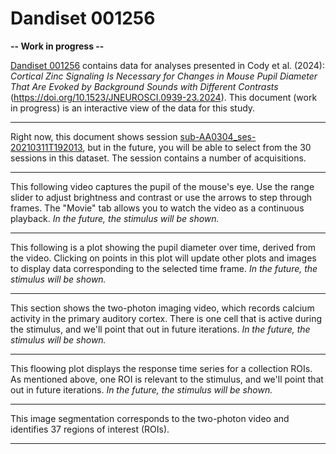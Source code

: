 # Dandiset 001256

**-- Work in progress --**

[Dandiset 001256](https://dandiarchive.org/dandiset/001256/0.241120.2150) contains data for analyses presented in Cody et al. (2024): *Cortical Zinc Signaling Is Necessary for Changes in Mouse Pupil Diameter That Are Evoked by Background Sounds with Different Contrasts* (https://doi.org/10.1523/JNEUROSCI.0939-23.2024). This document (work in progress) is an interactive view of the data for this study.

---

Right now, this document shows session [sub-AA0304_ses-20210311T192013](https://neurosift.app/?p=/nwb&url=https://api.dandiarchive.org/api/assets/ff8b39ad-ff59-4043-9bd1-9fec403cb51b/download/&dandisetId=001256&dandisetVersion=0.241120.2150), but in the future, you will be able to select from the 30 sessions in this dataset. The session contains a number of acquisitions.

<div class="acquisition-selector"></div>

---

This following video captures the pupil of the mouse's eye. Use the range slider to adjust brightness and contrast or use the arrows to step through frames. The "Movie" tab allows you to watch the video as a continuous playback. *In the future, the stimulus will be shown.*

<div class="pupil-video"></div>

---

This following is a plot showing the pupil diameter over time, derived from the video. Clicking on points in this plot will update other plots and images to display data corresponding to the selected time frame. *In the future, the stimulus will be shown.*

<div class="pupil-radius-timeseries-plot"></div>

---

This section shows the two-photon imaging video, which records calcium activity in the primary auditory cortex. There is one cell that is active during the stimulus, and we'll point that out in future iterations. *In the future, the stimulus will be shown.*

<div class="two-photon-video"></div>

---

This floowing plot displays the response time series for a collection ROIs. As mentioned above, one ROI is relevant to the stimulus, and we'll point that out in future iterations. *In the future, the stimulus will be shown.*

<div class="roi-timeseries-plot"></div>

---

This image segmentation corresponds to the two-photon video and identifies 37 regions of interest (ROIs).

<div class="image-segmentation"></div>

---


